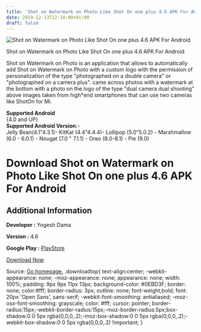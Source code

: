 ```yaml
---
title: 'Shot on Watermark on Photo Like Shot On one plus 4.6 APK For Android'
date: 2019-12-13T22:14:00+01:00
draft: false
---
```


![Shot on Watermark on Photo Like Shot On one plus 4.6 APK For Android](https://i1.wp.com/apkhome.net/wp-content/uploads/2019/11/Shot-on-Watermark-on-Photo-Like-Shot-On-one-plus-4.6.png "Shot on Watermark on Photo Like Shot On one plus 4.6 APK For Android")

  

Shot on Watermark on Photo Like Shot On one plus 4.6 APK For Android

Shot on Watermark on Photo is an application that allows to automatically add Shot on Watermark on Photo with a custom logo with the permission of personalization of the type "photographed on a double camera" or "photographed on a camera plus". came across photos with a watermark at the bottom with a photo on the logo of the type "dual camera dual shooting" above images taken from high\*end smartphones that can use two cameras like ShotOn for Mi.

**Supported Android**  
{4.0 and UP}  
**Supported Android Version**:-  
Jelly Bean(4.1"4.3.1)- KitKat (4.4"4.4.4)- Lollipop (5.0"5.0.2) - Marshmallow (6.0 - 6.0.1) - Nougat (7.0 " 7.1.1) - Oreo (8.0-8.1) - Pie (9.0)

Download Shot on Watermark on Photo Like Shot On one plus 4.6 APK For Android
=============================================================================

Additional Information
----------------------

**Developer :** Yogesh Dama

**Version :** 4.6

**Google Play :** [PlayStore](https://play.google.com/store/apps/details?id=com.bhanu.shoton&hl=en)

  

[Download Now](https://store4app.co/post/shot-on-watermark-on-photo-like-shot-on-one-plus-4-6-apk-for-android_1574844293)

  
Source: [Go homepage.](https://store4app.co/post/shot-on-watermark-on-photo-like-shot-on-one-plus-4-6-apk-for-android_1574844293) .downloadtop{ text-align:center; -webkit-appearance: none; -moz-appearance: none; appearance: none; width: 100%; padding: 9px 9px 11px 13px; background-color: #0EBD3F; border: none; color:#fff; border-radius: 3px; outline: none; font-weight;bold; font: 20px 'Open Sans', sans-serif; -webkit-font-smoothing: antialiased; -moz-osx-font-smoothing: grayscale; color: #fff; cursor: pointer; border-radius:15px;-webkit-border-radius:15px;-moz-border-radius:5px;box-shadow:0 0 5px rgba(0,0,0,.2);-moz-box-shadow:0 0 5px rgba(0,0,0,.2);-webkit-box-shadow:0 0 5px rgba(0,0,0,.2) !important; }